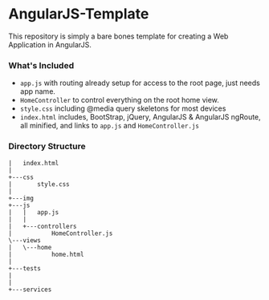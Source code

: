 # AngularJS-Template
This repository is simply a bare bones template for creating a Web Application in AngularJS.

### What's Included
* `app.js` with routing already setup for access to the root page, just needs app name.
* `HomeController` to control everything on the root home view.
* `style.css` including @media query skeletons for most devices
* `index.html` includes, BootStrap, jQuery, AngularJS & AngularJS ngRoute, all minified, and links to `app.js` and `HomeController.js`


### Directory Structure

```
|   index.html
|
+---css
|       style.css
|
+---img
+---js
|   |   app.js
|   |
|   +---controllers
|           HomeController.js
\---views
|   \---home
|           home.html
|
+---tests
|
|
+---services
```
